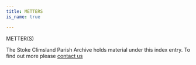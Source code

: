 ```yaml
---
title: METTERS
is_name: true

---
```


METTER(S)


The Stoke Climsland Parish Archive holds material under this index entry. To find out more please [contact us](/contact/)
